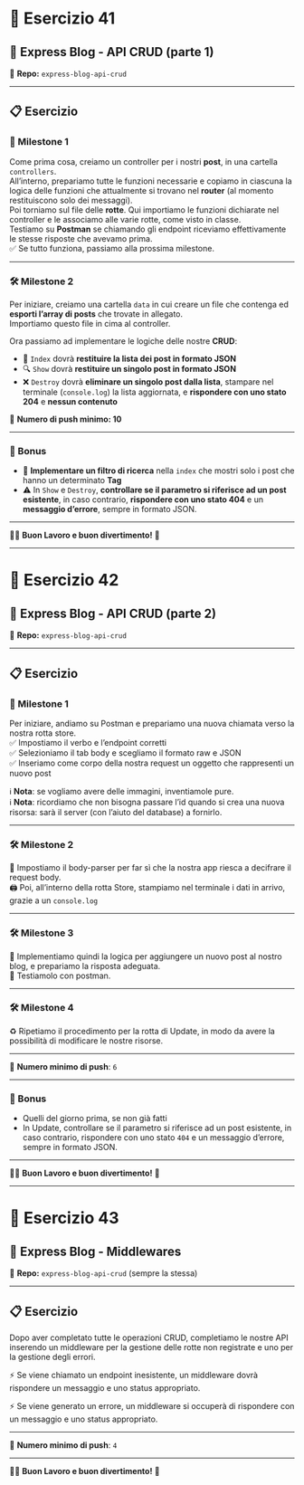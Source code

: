 # 📘 Esercizio 41  
## 🚀 Express Blog - API CRUD (parte 1)  
📁 **Repo:** `express-blog-api-crud`

---

## 📋 Esercizio

### 🎯 Milestone 1  
Come prima cosa, creiamo un controller per i nostri **post**, in una cartella `controllers`.  
All’interno, prepariamo tutte le funzioni necessarie e copiamo in ciascuna la logica delle funzioni che attualmente si trovano nel **router** (al momento restituiscono solo dei messaggi).  
Poi torniamo sul file delle **rotte**. Qui importiamo le funzioni dichiarate nel controller e le associamo alle varie rotte, come visto in classe.  
Testiamo su **Postman** se chiamando gli endpoint riceviamo effettivamente le stesse risposte che avevamo prima.  
✅ Se tutto funziona, passiamo alla prossima milestone.

---

### 🛠️ Milestone 2  
Per iniziare, creiamo una cartella `data` in cui creare un file che contenga ed **esporti l’array di posts** che trovate in allegato.  
Importiamo questo file in cima al controller.  

Ora passiamo ad implementare le logiche delle nostre **CRUD**:
- 📄 `Index` dovrà **restituire la lista dei post in formato JSON**
- 🔍 `Show` dovrà **restituire un singolo post in formato JSON**
- ❌ `Destroy` dovrà **eliminare un singolo post dalla lista**, stampare nel terminale (`console.log`) la lista aggiornata, e **rispondere con uno stato 204** e **nessun contenuto**

📌 **Numero di push minimo: 10**

---

### 🎁 Bonus  
- 🔎 **Implementare un filtro di ricerca** nella `index` che mostri solo i post che hanno un determinato **Tag**  
- ⚠️ In `Show` e `Destroy`, **controllare se il parametro si riferisce ad un post esistente**, in caso contrario, **rispondere con uno stato 404** e un **messaggio d’errore**, sempre in formato JSON.

---

🧑‍💻 **Buon Lavoro e buon divertimento!** 🎉

---

# 📘 Esercizio 42  
## 🚀 Express Blog - API CRUD (parte 2)  
📁 **Repo:** `express-blog-api-crud`

---

## 📋 Esercizio

### 🎯 Milestone 1  
Per iniziare, andiamo su Postman e prepariamo una nuova chiamata verso la nostra rotta store.  
✅ Impostiamo il verbo e l’endpoint corretti  
✅ Selezioniamo il tab body e scegliamo il formato raw e JSON  
✅ Inseriamo come corpo della nostra request un oggetto che rappresenti un nuovo post  

ℹ️ **Nota**: se vogliamo avere delle immagini, inventiamole pure.  
ℹ️ **Nota**: ricordiamo che non bisogna passare l’id quando si crea una nuova risorsa: sarà il server (con l’aiuto del database) a fornirlo.

---

### 🛠️ Milestone 2  
🔧 Impostiamo il body-parser per far sì che la nostra app riesca a decifrare il request body.  
🖨️ Poi, all’interno della rotta Store, stampiamo nel terminale i dati in arrivo, grazie a un `console.log`

---

### 🛠️ Milestone 3  
🚀 Implementiamo quindi la logica per aggiungere un nuovo post al nostro blog, e prepariamo la risposta adeguata.  
🧪 Testiamolo con postman.

---

### 🛠️ Milestone 4  
♻️ Ripetiamo il procedimento per la rotta di Update, in modo da avere la possibilità di modificare le nostre risorse.

---

🔢 **Numero minimo di push**: `6`

---

### 🎁 Bonus  
- Quelli del giorno prima, se non già fatti  
- In Update, controllare se il parametro si riferisce ad un post esistente, in caso contrario, rispondere con uno stato `404` e un messaggio d’errore, sempre in formato JSON.

---

👨‍💻 **Buon Lavoro e buon divertimento!** 🎉

---

# 📘 Esercizio 43  
## 🚀 Express Blog - Middlewares  
📁 **Repo:** `express-blog-api-crud` (sempre la stessa)

---

## 📋 Esercizio

Dopo aver completato tutte le operazioni CRUD, completiamo le nostre API inserendo un middleware per la gestione delle rotte non registrate e uno per la gestione degli errori.  

⚡ Se viene chiamato un endpoint inesistente, un middleware dovrà rispondere un messaggio e uno status appropriato.  

⚡ Se viene generato un errore, un middleware si occuperà di rispondere con un messaggio e uno status appropriato.

---

🔢 **Numero minimo di push**: `4`

---

🧑‍💻 **Buon Lavoro e buon divertimento!** 🎉
